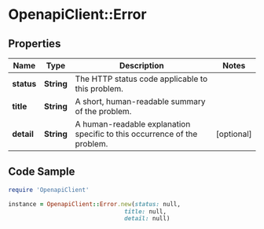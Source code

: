 # OpenapiClient::Error

## Properties

Name | Type | Description | Notes
------------ | ------------- | ------------- | -------------
**status** | **String** | The HTTP status code applicable to this problem. | 
**title** | **String** | A short, human-readable summary of the problem. | 
**detail** | **String** | A human-readable explanation specific to this occurrence of the problem. | [optional] 

## Code Sample

```ruby
require 'OpenapiClient'

instance = OpenapiClient::Error.new(status: null,
                                 title: null,
                                 detail: null)
```


